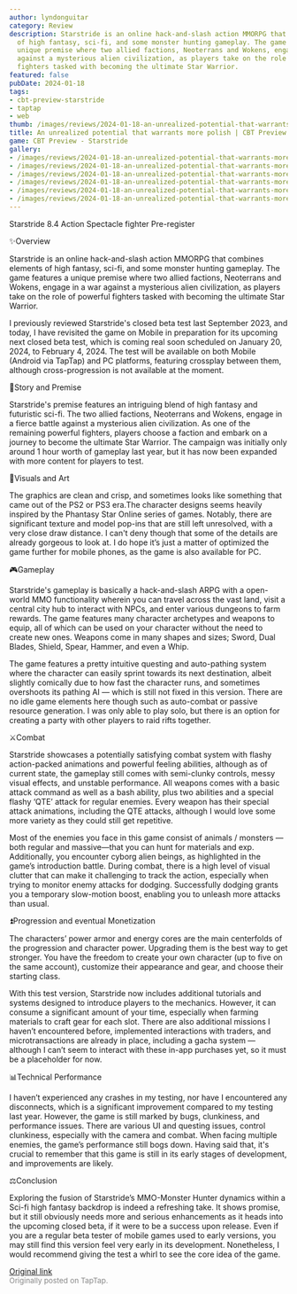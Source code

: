 ```yaml
---
author: lyndonguitar
category: Review
description: Starstride is an online hack-and-slash action MMORPG that combines elements
  of high fantasy, sci-fi, and some monster hunting gameplay. The game features a
  unique premise where two allied factions, Neoterrans and Wokens, engage in a war
  against a mysterious alien civilization, as players take on the role of powerful
  fighters tasked with becoming the ultimate Star Warrior.
featured: false
pubDate: 2024-01-18
tags:
- cbt-preview-starstride
- taptap
- web
thumb: /images/reviews/2024-01-18-an-unrealized-potential-that-warrants-more-polish--cbt-preview---starstride-0.avif
title: An unrealized potential that warrants more polish | CBT Preview - Starstride
game: CBT Preview - Starstride
gallery:
- /images/reviews/2024-01-18-an-unrealized-potential-that-warrants-more-polish--cbt-preview---starstride-0.avif
- /images/reviews/2024-01-18-an-unrealized-potential-that-warrants-more-polish--cbt-preview---starstride-1.avif
- /images/reviews/2024-01-18-an-unrealized-potential-that-warrants-more-polish--cbt-preview---starstride-2.avif
- /images/reviews/2024-01-18-an-unrealized-potential-that-warrants-more-polish--cbt-preview---starstride-3.avif
- /images/reviews/2024-01-18-an-unrealized-potential-that-warrants-more-polish--cbt-preview---starstride-4.avif
- /images/reviews/2024-01-18-an-unrealized-potential-that-warrants-more-polish--cbt-preview---starstride-5.avif
---
```

Starstride
8.4
Action
Spectacle fighter
Pre-register

✨Overview

Starstride is an online hack-and-slash action MMORPG that combines elements of high fantasy, sci-fi, and some monster hunting gameplay. The game features a unique premise where two allied factions, Neoterrans and Wokens, engage in a war against a mysterious alien civilization, as players take on the role of powerful fighters tasked with becoming the ultimate Star Warrior.

I previously reviewed Starstride's closed beta test last September 2023, and today, I have revisited the game on Mobile in preparation for its upcoming next closed beta test, which is coming real soon scheduled on January 20, 2024, to February 4, 2024. The test will be available on both Mobile (Android via TapTap) and PC platforms, featuring crossplay between them, although cross-progression is not available at the moment.

📖Story and Premise

Starstride's premise features an intriguing blend of high fantasy and futuristic sci-fi. The two allied factions, Neoterrans and Wokens, engage in a fierce battle against a mysterious alien civilization. As one of the remaining powerful fighters, players choose a faction and embark on a journey to become the ultimate Star Warrior. The campaign was initially only around 1 hour worth of gameplay last year, but it has now been expanded with more content for players to test.

🎨Visuals and Art

The graphics are clean and crisp, and sometimes looks like something that came out of the PS2 or PS3 era.The character designs seems heavily inspired by the Phantasy Star Online series of games. Notably, there are significant texture and model pop-ins that are still left unresolved, with a very close draw distance. I can't deny though that some of the details are already gorgeous to look at. I do hope it’s just a matter of optimized the game further for mobile phones, as the game is also available for PC.

🎮Gameplay

Starstride's gameplay is basically a hack-and-slash ARPG with a open-world MMO functionality wherein you can travel across the vast land, visit a central city hub to interact with NPCs, and enter various dungeons to farm rewards. The game features many character archetypes and weapons to equip, all of which can be used on your character without the need to create new ones. Weapons come in many shapes and sizes; Sword, Dual Blades, Shield, Spear, Hammer, and even a Whip.

The game features a pretty intuitive questing and auto-pathing system where the character can easily sprint towards its next destination, albeit slightly comically due to how fast the character runs, and sometimes overshoots its pathing AI — which is still not fixed in this version. There are no idle game elements here though such as auto-combat or passive resource generation. I was only able to play solo, but there is an option for creating a party with other players to raid rifts together.

⚔️Combat

Starstride showcases a potentially satisfying combat system with flashy action-packed animations and powerful feeling abilities, although as of current state, the gameplay still comes with semi-clunky controls, messy visual effects, and unstable performance. All weapons comes with a basic attack command as well as a bash ability, plus two abilities and a special flashy ‘QTE’ attack for regular enemies. Every weapon has their special attack animations, including the QTE attacks, although I would love some more variety as they could still get repetitive.

Most of the enemies you face in this game consist of animals / monsters —both regular and massive—that you can hunt for materials and exp. Additionally, you encounter cyborg alien beings, as highlighted in the game’s introduction battle. During combat, there is a high level of visual clutter that can make it challenging to track the action, especially when trying to monitor enemy attacks for dodging. Successfully dodging grants you a temporary slow-motion boost, enabling you to unleash more attacks than usual.

⏫Progression and eventual Monetization

The characters’ power armor and energy cores are the main centerfolds of the progression and character power. Upgrading them is the best way to get stronger. You have the freedom to create your own character (up to five on the same account), customize their appearance and gear, and choose their starting class.

With this test version, Starstride now includes additional tutorials and systems designed to introduce players to the mechanics. However, it can consume a significant amount of your time, especially when farming materials to craft gear for each slot. There are also additional missions I haven’t encountered before, implemented interactions with traders, and microtransactions are already in place, including a gacha system — although I can’t seem to interact with these in-app purchases yet, so it must be a placeholder for now.

📊Technical Performance

I haven’t experienced any crashes in my testing, nor have I encountered any disconnects, which is a significant improvement compared to my testing last year. However, the game is still marked by bugs, clunkiness, and performance issues. There are various UI and questing issues, control clunkiness, especially with the camera and combat. When facing multiple enemies, the game’s performance still bogs down. Having said that, it's crucial to remember that this game is still in its early stages of development, and improvements are likely.

⚖️Conclusion

Exploring the fusion of Starstride’s MMO-Monster Hunter dynamics within a Sci-fi high fantasy backdrop is indeed a refreshing take. It shows promise, but it still obviously needs more and serious enhancements as it heads into the upcoming closed beta, if it were to be a success upon release. Even if you are a regular beta tester of mobile games used to early versions, you may still find this version feel very early in its development. Nonetheless, I would recommend giving the test a whirl to see the core idea of the game.

[Original link](https://www.taptap.io/post/6835393)<br><span style="font-size: 0.95em; color: #888;">Originally posted on TapTap.</span>